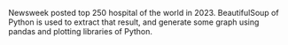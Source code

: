 Newsweek posted top 250  hospital of the world in 2023. 
BeautifulSoup of Python is used to extract that result,
and generate some graph using pandas and plotting libraries of Python.